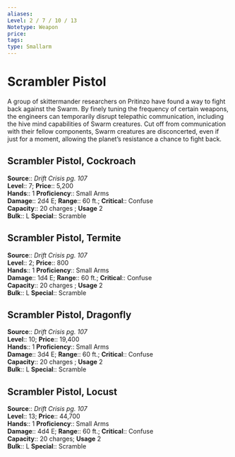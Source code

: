 ```yaml
---
aliases: 
Level: 2 / 7 / 10 / 13
Notetype: Weapon
price: 
tags: 
type: Smallarm
---
```


# Scrambler Pistol

A group of skittermander researchers on Pritinzo have found a way to fight back against the Swarm. By finely tuning the frequency of certain weapons, the engineers can temporarily disrupt telepathic communication, including the hive mind capabilities of Swarm creatures. Cut off from communication with their fellow components, Swarm creatures are disconcerted, even if just for a moment, allowing the planet’s resistance a chance to fight back.  

## Scrambler Pistol, Cockroach

**Source**:: _Drift Crisis pg. 107_  
**Level**:: 7;
**Price**:: 5,200  
**Hands**:: 1
**Proficiency**:: Small Arms  
**Damage**:: 2d4 E; **Range**:: 60 ft.;
**Critical**:: Confuse  
**Capacity**:: 20 charges ; **Usage** 2  
**Bulk**:: L
**Special**:: Scramble

## Scrambler Pistol, Termite

**Source**:: _Drift Crisis pg. 107_  
**Level**:: 2;
**Price**:: 800  
**Hands**:: 1
**Proficiency**:: Small Arms  
**Damage**:: 1d4 E; **Range**:: 60 ft.;
**Critical**:: Confuse  
**Capacity**:: 20 charges ; **Usage** 2  
**Bulk**:: L
**Special**:: Scramble

## Scrambler Pistol, Dragonfly

**Source**:: _Drift Crisis pg. 107_  
**Level**:: 10;
**Price**:: 19,400  
**Hands**:: 1
**Proficiency**:: Small Arms  
**Damage**:: 3d4 E; **Range**:: 60 ft.;
**Critical**:: Confuse  
**Capacity**:: 20 charges ; **Usage** 2  
**Bulk**:: L
**Special**:: Scramble

## Scrambler Pistol, Locust

**Source**:: _Drift Crisis pg. 107_  
**Level**:: 13;
**Price**:: 44,700  
**Hands**:: 1
**Proficiency**:: Small Arms  
**Damage**:: 4d4 E; **Range**:: 60 ft.;
**Critical**:: Confuse  
**Capacity**:: 20 charges; **Usage** 2  
**Bulk**:: L
**Special**:: Scramble

